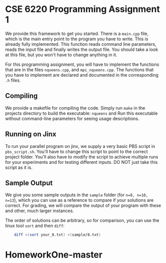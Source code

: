 CSE 6220 Programming Assignment 1
=================================

We provide this framework to get you started. There is a `main.cpp` file, which
is the main entry point to the program you have to write. This is already
fully implemented. This function reads command line parameters, reads the
input file and finally writes the output file. You should take a look at this
file, but you won't have to change anything in it.

For this programming assignment, you will have to implement the functions
that are in the files `nqueens.cpp`, and `mpi_nqueens.cpp`.
The functions that you have to implement are declared and documented in the
corresponding `.h` files.

Compiling
---------
We provide a makefile for compiling the code. Simply run `make` in the
projects directory to build the executable: `nqueens` and
Run this executable without command-line parameters for seeing usage
descriptions.

Running on Jinx
---------------
To run your parallel program on jinx, we supply a very basic PBS script
in `pbs_script.sh`. You'll have to change this script to point to the correct
project folder. You'll also have to modify the script to achieve multiple runs
for your experiments and for testing different inputs. DO NOT just take this
script as it is.

Sample Output
-------------
We give you some sample outputs in the `sample` folder (for `n=8, n=10, n=13`),
which you can use as a reference to compare if your solutions are correct. For
grading, we will compare the output of your program with these and other, much
larger instances.

The order of solutions can be arbitrary, so for comparison, you can use the
linux tool `sort` and then `diff`:

```sh
    diff <(sort your_8.txt) <(sample/8.txt)
```
# HomeworkOne-master
